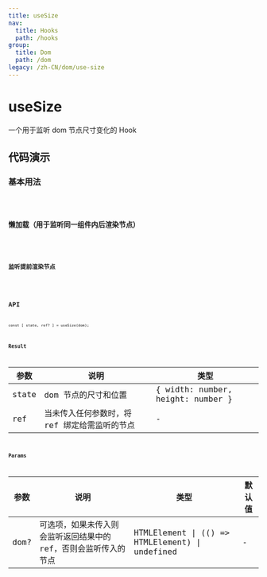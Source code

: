 ```yaml
---
title: useSize
nav:
  title: Hooks
  path: /hooks
group:
  title: Dom
  path: /dom
legacy: /zh-CN/dom/use-size
---
```


# useSize

一个用于监听 dom 节点尺寸变化的 Hook

## 代码演示

### 基本用法

<code src="./demo/demo1.tsx" />

### 懒加载（用于监听同一组件内后渲染节点）

<code src="./demo/demo2.tsx" />

### 监听提前渲染节点

<code src="./demo/demo3.tsx" />

## API

```
const [ state, ref? ] = useSize(dom);
```

### Result

| 参数     | 说明                                     | 类型       |
|----------|------------------------------------------|------------|
| state  | dom 节点的尺寸和位置                          | { width: number, height: number }    |
| ref     | 当未传入任何参数时，将 ref 绑定给需监听的节点      | -        |

### Params

| 参数    | 说明                                         | 类型                   | 默认值 |
|---------|----------------------------------------------|------------------------|--------|
| dom? | 可选项，如果未传入则会监听返回结果中的 ref，否则会监听传入的节点  | HTMLElement \| (() => HTMLElement) \| undefined | -      |
